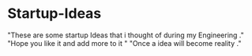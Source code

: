 # Startup-Ideas
"These are some startup Ideas that i thought of during my Engineering ."
"Hope you like it and add more to it "
"Once a idea will become reality ."
